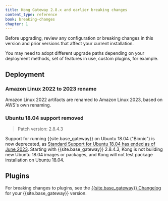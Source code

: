 ```yaml
---
title: Kong Gateway 2.8.x and earlier breaking changes
content_type: reference
book: breaking-changes
chapter: 1
---
```


Before upgrading, review any configuration or breaking changes in this version and prior versions that affect your current installation.

You may need to adopt different upgrade paths depending on your deployment methods, set of features in use, custom plugins, for example.

## Deployment

### Amazon Linux 2022 to 2023 rename

Amazon Linux 2022 artifacts are renamed to Amazon Linux 2023, based on AWS's own renaming.

### Ubuntu 18.04 support removed 

> Patch version: 2.8.4.3

Support for running {{site.base_gateway}} on Ubuntu 18.04 ("Bionic") is now deprecated,
as [Standard Support for Ubuntu 18.04 has ended as of June 2023](https://wiki.ubuntu.com/Releases).
Starting with {{site.base_gateway}} 2.8.4.3, Kong is not building new Ubuntu 18.04
images or packages, and Kong will not test package installation on Ubuntu 18.04.

## Plugins

For breaking changes to plugins, see the [{{site.base_gateway}} Changelog](/gateway/changelog/) for your {{site.base_gateway}} version.
